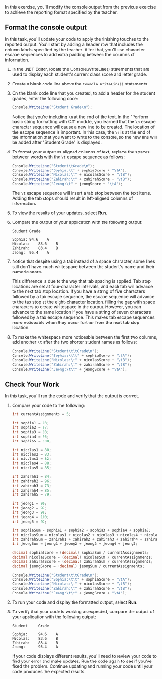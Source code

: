 In this exercise, you'll modify the console output from the previous exercise to achieve the reporting format specified by the teacher.

## Format the console output

In this task, you'll update your code to apply the finishing touches to the reported output. You'll start by adding a header row that includes the column labels specified by the teacher. After that, you'll use character escape sequences to add extra padding between the columns of information.

1. In the .NET Editor, locate the Console.WriteLine() statements that are used to display each student's current class score and letter grade.

1. Create a blank code line above the `Console.WriteLine()` statements.

1. On the blank code line that you created, to add a header for the student grades, enter the following code:

    ```csharp
    Console.WriteLine("Student Grade\n");
    ```

    Notice that you're including `\n` at the end of the text. In the "Perform basic string formatting with C#" module, you learned that the `\n` escape character sequence will cause a new line to be created. The location of the escape sequence is important. In this case, the `\n` is at the end of the information that you want to write to the console, so the new line will be added after "Student Grade" is displayed. 

1. To format your output as aligned columns of text, replace the spaces between words with the `\t` escape sequence as follows:
 
    ```csharp
    Console.WriteLine("Student\tGrade\n");
    Console.WriteLine("Sophia:\t" + sophiaScore + "\tA");
    Console.WriteLine("Nicolas:\t" + nicolasScore + "\tB");
    Console.WriteLine("Zahirah:\t" + zahirahScore + "\tB");
    Console.WriteLine("Jeong:\t" + jeongScore + "\tA");
    ```

    The `\t` escape sequence will insert a tab stop between the text items. Adding the tab stops should result in left-aligned columns of information.

1. To view the results of your updates, select **Run**.

1. Compare the output of your application with the following output:

    ```
    Student	Grade

    Sophia: 94.6    A
    Nicolas:    83.6    B
    Zahirah:    83.4    B
    Jeong:  95.4    A
    ```

1. Notice that despite using a tab instead of a space character, some lines still don't have much whitespace between the student's name and their numeric score.

    This difference is due to the way that tab spacing is applied. Tab stop locations are set at four-character intervals, and each tab will advance to the next tab stop location. If you have a string of five characters followed by a tab escape sequence, the escape sequence will advance to the tab stop at the eight-character location, filling the gap with space characters to create whitespace in the output. However, you can advance to the same location if you have a string of seven characters followed by a tab escape sequence. This makes tab escape sequences more noticeable when they occur further from the next tab stop location. 

1. To make the whitespace more noticeable between the first two columns, add another `\t` after the two shorter student names as follows:

    ```csharp
    Console.WriteLine("Student\t\tGrade\n");
    Console.WriteLine("Sophia:\t\t" + sophiaScore + "\tA");
    Console.WriteLine("Nicolas:\t" + nicolasScore + "\tB");
    Console.WriteLine("Zahirah:\t" + zahirahScore + "\tB");
    Console.WriteLine("Jeong:\t\t" + jeongScore + "\tA");
    ```

## Check Your Work

In this task, you'll run the code and verify that the output is correct.

1. Compare your code to the following:

    ```csharp
    int currentAssignments = 5;

    int sophia1 = 93;
    int sophia2 = 87;
    int sophia3 = 98;
    int sophia4 = 95;
    int sophia5 = 100;

    int nicolas1 = 80;
    int nicolas2 = 83;
    int nicolas3 = 82;
    int nicolas4 = 88;
    int nicolas5 = 85;

    int zahirah1 = 84;
    int zahirah2 = 96;
    int zahirah3 = 73;
    int zahirah4 = 85;
    int zahirah5 = 79;

    int jeong1 = 90;
    int jeong2 = 92;
    int jeong3 = 98;
    int jeong4 = 100;
    int jeong5 = 97;

    int sophiaSum = sophia1 + sophia2 + sophia3 + sophia4 + sophia5;
    int nicolasSum = nicolas1 + nicolas2 + nicolas3 + nicolas4 + nicolas5;
    int zahirahSum = zahirah1 + zahirah2 + zahirah3 + zahirah4 + zahirah5;
    int jeongSum = jeong1 + jeong2 + jeong3 + jeong4 + jeong5;

    decimal sophiaScore = (decimal) sophiaSum / currentAssignments;
    decimal nicolasScore = (decimal) nicolasSum / currentAssignments;
    decimal zahirahScore = (decimal) zahirahSum / currentAssignments;
    decimal jeongScore = (decimal) jeongSum / currentAssignments;

    Console.WriteLine("Student\t\tGrade\n");
    Console.WriteLine("Sophia:\t\t" + sophiaScore + "\tA");
    Console.WriteLine("Nicolas:\t" + nicolasScore + "\tB");
    Console.WriteLine("Zahirah:\t" + zahirahScore + "\tB");
    Console.WriteLine("Jeong:\t\t" + jeongScore + "\tA");
    ```

1. To run your code and display the formatted output, select **Run**.

1. To verify that your code is working as expected, compare the output of your application with the following output:

    ```Output
    Student     Grade

    Sophia:     94.6    A
    Nicolas:    83.6    B
    Zahirah:    83.4    B
    Jeong:      95.4    A
    ```

    If your code displays different results, you'll need to review your code to find your error and make updates. Run the code again to see if you've fixed the problem. Continue updating and running your code until your code produces the expected results.
    
